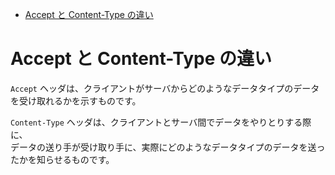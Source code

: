 <!-- TOC START min:1 max:3 link:true asterisk:false update:true -->
- [Accept と Content-Type の違い](#accept-と-content-type-の違い)
<!-- TOC END -->


# Accept と Content-Type の違い

`Accept` ヘッダは、クライアントがサーバからどのようなデータタイプのデータを受け取れるかを示すものです。

`Content-Type` ヘッダは、クライアントとサーバ間でデータをやりとりする際に、  
データの送り手が受け取り手に、実際にどのようなデータタイプのデータを送ったかを知らせるものです。

